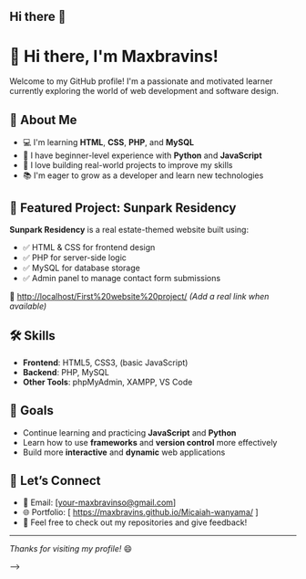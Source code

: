 ## Hi there 👋
# 👋 Hi there, I'm Maxbravins!

Welcome to my GitHub profile! I'm a passionate and motivated learner currently exploring the world of web development and software design.

## 🌱 About Me

- 💻 I'm learning **HTML**, **CSS**, **PHP**, and **MySQL**
- 🐍 I have beginner-level experience with **Python** and **JavaScript**
- 🚀 I love building real-world projects to improve my skills
- 📚 I'm eager to grow as a developer and learn new technologies

## 📌 Featured Project: Sunpark Residency

**Sunpark Residency** is a real estate-themed website built using:

- ✅ HTML & CSS for frontend design
- ✅ PHP for server-side logic
- ✅ MySQL for database storage
- ✅ Admin panel to manage contact form submissions

🔗 [http://localhost/First%20website%20project/](#) *(Add a real link when available)*

## 🛠️ Skills

- **Frontend**: HTML5, CSS3, (basic JavaScript)
- **Backend**: PHP, MySQL
- **Other Tools**: phpMyAdmin, XAMPP, VS Code

## 🔭 Goals

- Continue learning and practicing **JavaScript** and **Python**
- Learn how to use **frameworks** and **version control** more effectively
- Build more **interactive** and **dynamic** web applications

## 🤝 Let’s Connect

- 📧 Email: [your-maxbravinso@gmail.com]
- 🌐 Portfolio: [ https://maxbravins.github.io/Micaiah-wanyama/
]
- 💬 Feel free to check out my repositories and give feedback!

---

_Thanks for visiting my profile!_ 😄

-->
